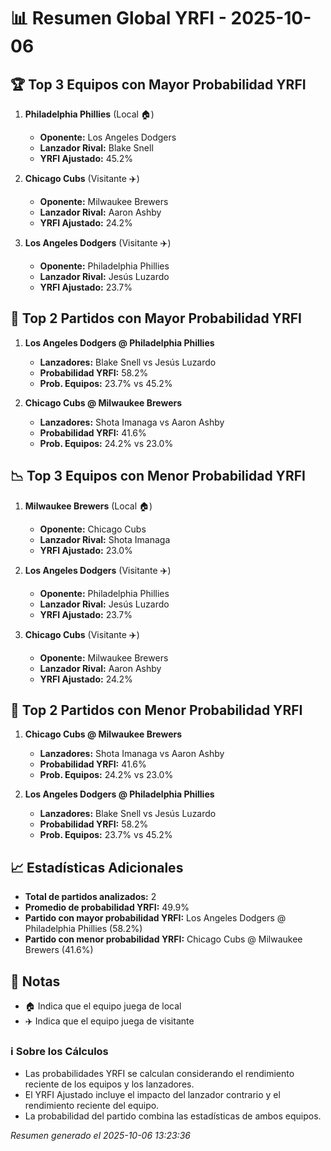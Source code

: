 # 📊 Resumen Global YRFI - 2025-10-06

## 🏆 Top 3 Equipos con Mayor Probabilidad YRFI

1. **Philadelphia Phillies** (Local 🏠)
   - **Oponente:** Los Angeles Dodgers
   - **Lanzador Rival:** Blake Snell
   - **YRFI Ajustado:** 45.2%

2. **Chicago Cubs** (Visitante ✈️)
   - **Oponente:** Milwaukee Brewers
   - **Lanzador Rival:** Aaron Ashby
   - **YRFI Ajustado:** 24.2%

3. **Los Angeles Dodgers** (Visitante ✈️)
   - **Oponente:** Philadelphia Phillies
   - **Lanzador Rival:** Jesús Luzardo
   - **YRFI Ajustado:** 23.7%

## 🎯 Top 2 Partidos con Mayor Probabilidad YRFI

1. **Los Angeles Dodgers @ Philadelphia Phillies**
   - **Lanzadores:** Blake Snell vs Jesús Luzardo
   - **Probabilidad YRFI:** 58.2%
   - **Prob. Equipos:** 23.7% vs 45.2%

2. **Chicago Cubs @ Milwaukee Brewers**
   - **Lanzadores:** Shota Imanaga vs Aaron Ashby
   - **Probabilidad YRFI:** 41.6%
   - **Prob. Equipos:** 24.2% vs 23.0%

## 📉 Top 3 Equipos con Menor Probabilidad YRFI

1. **Milwaukee Brewers** (Local 🏠)
   - **Oponente:** Chicago Cubs
   - **Lanzador Rival:** Shota Imanaga
   - **YRFI Ajustado:** 23.0%

2. **Los Angeles Dodgers** (Visitante ✈️)
   - **Oponente:** Philadelphia Phillies
   - **Lanzador Rival:** Jesús Luzardo
   - **YRFI Ajustado:** 23.7%

3. **Chicago Cubs** (Visitante ✈️)
   - **Oponente:** Milwaukee Brewers
   - **Lanzador Rival:** Aaron Ashby
   - **YRFI Ajustado:** 24.2%

## 🛑 Top 2 Partidos con Menor Probabilidad YRFI

1. **Chicago Cubs @ Milwaukee Brewers**
   - **Lanzadores:** Shota Imanaga vs Aaron Ashby
   - **Probabilidad YRFI:** 41.6%
   - **Prob. Equipos:** 24.2% vs 23.0%

2. **Los Angeles Dodgers @ Philadelphia Phillies**
   - **Lanzadores:** Blake Snell vs Jesús Luzardo
   - **Probabilidad YRFI:** 58.2%
   - **Prob. Equipos:** 23.7% vs 45.2%

## 📈 Estadísticas Adicionales

- **Total de partidos analizados:** 2
- **Promedio de probabilidad YRFI:** 49.9%
- **Partido con mayor probabilidad YRFI:** Los Angeles Dodgers @ Philadelphia Phillies (58.2%)
- **Partido con menor probabilidad YRFI:** Chicago Cubs @ Milwaukee Brewers (41.6%)

## 📝 Notas

- 🏠 Indica que el equipo juega de local
- ✈️ Indica que el equipo juega de visitante

### ℹ️ Sobre los Cálculos
- Las probabilidades YRFI se calculan considerando el rendimiento reciente de los equipos y los lanzadores.
- El YRFI Ajustado incluye el impacto del lanzador contrario y el rendimiento reciente del equipo.
- La probabilidad del partido combina las estadísticas de ambos equipos.

*Resumen generado el 2025-10-06 13:23:36*